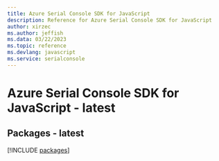 ```yaml
---
title: Azure Serial Console SDK for JavaScript
description: Reference for Azure Serial Console SDK for JavaScript
author: xirzec
ms.author: jeffish
ms.data: 03/22/2023
ms.topic: reference
ms.devlang: javascript
ms.service: serialconsole
---
```

# Azure Serial Console SDK for JavaScript - latest
## Packages - latest
[!INCLUDE [packages](serial-console-index.md)]